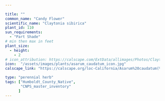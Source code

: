 ```yaml
---
 
title: ""
common_name: "Candy Flower"
scientific_name: "Claytonia sibirica"
plant_id: 110 
sun_requirements:
  - "Part Shade"
# min then max in feet
plant_size:
  - height: 
    - 2
# icon_attribution: https://calscape.com/ExtData/allimages/Photos/Claytonia_sibirica_image56.jpg 
icon:  "/assets/images/plants/asarum_caudatum_icon.jpg"
calscape_link: "https://calscape.org/loc-California/Asarum%20caudatum(%20)"

type: "perennial herb"
tags: ["Humboldt_County_Native",
       "CNPS_master_inventory"
      ]
---
```

